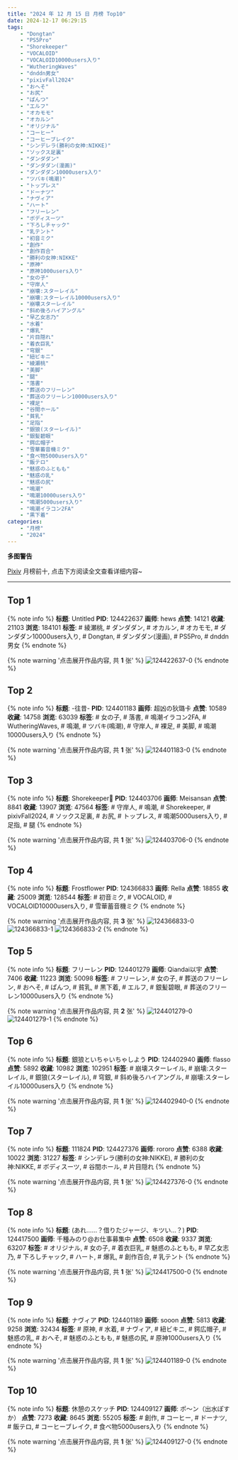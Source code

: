 ```yaml
---
title: "2024 年 12 月 15 日 月榜 Top10"
date: 2024-12-17 06:29:15
tags:
    - "Dongtan"
    - "PS5Pro"
    - "Shorekeeper"
    - "VOCALOID"
    - "VOCALOID10000users入り"
    - "WutheringWaves"
    - "dnddn男女"
    - "pixivFall2024"
    - "おへそ"
    - "お尻"
    - "ぱんつ"
    - "エルフ"
    - "オカモモ"
    - "オカルン"
    - "オリジナル"
    - "コーヒー"
    - "コーヒーブレイク"
    - "シンデレラ(勝利の女神:NIKKE)"
    - "ソックス足裏"
    - "ダンダダン"
    - "ダンダダン(漫画)"
    - "ダンダダン10000users入り"
    - "ツバキ(鳴潮)"
    - "トップレス"
    - "ドーナツ"
    - "ナヴィア"
    - "ハート"
    - "フリーレン"
    - "ボディスーツ"
    - "下ろしチャック"
    - "乳テント"
    - "初音ミク"
    - "創作"
    - "創作百合"
    - "勝利の女神:NIKKE"
    - "原神"
    - "原神1000users入り"
    - "女の子"
    - "守岸人"
    - "崩壊:スターレイル"
    - "崩壊:スターレイル10000users入り"
    - "崩壊スターレイル"
    - "斜め後ろハイアングル"
    - "早乙女志乃"
    - "水着"
    - "爆乳"
    - "片目隠れ"
    - "着衣巨乳"
    - "穹銀"
    - "紐ビキニ"
    - "綾瀬桃"
    - "美脚"
    - "腿"
    - "落書"
    - "葬送のフリーレン"
    - "葬送のフリーレン10000users入り"
    - "裸足"
    - "谷間ホール"
    - "貧乳"
    - "足指"
    - "銀狼(スターレイル)"
    - "銀髪碧眼"
    - "鍔広帽子"
    - "雪華蓄音機ミク"
    - "食べ物5000users入り"
    - "飯テロ"
    - "魅惑のふともも"
    - "魅惑の乳"
    - "魅惑の尻"
    - "鳴潮"
    - "鳴潮10000users入り"
    - "鳴潮5000users入り"
    - "鳴潮イラコン2FA"
    - "黒下着"
categories:
    - "月榜"
    - "2024"
---
```


<i class="fa fa-triangle-exclamation"></i>**多图警告**<i class="fa fa-triangle-exclamation"></i>

[Pixiv](https://www.pixiv.net/) 月榜前十, 点击下方阅读全文查看详细内容~

<!-- more -->

---

## Top 1

{% note info %}
**标题**: Untitled
**PID**: 124422637 **画师**: hews
**点赞**: 14121 **收藏**: 21103 **浏览**: 184101
**标签**: # 綾瀬桃, # ダンダダン, # オカルン, # オカモモ, # ダンダダン10000users入り, # Dongtan, # ダンダダン(漫画), # PS5Pro, # dnddn男女
{% endnote %}

{% note warning '点击展开作品内容, 共 **1** 张' %}
![124422637-0](https://i.pixiv.re/img-original/img/2024/11/18/20/27/13/124422637_p0.png)
{% endnote %}

## Top 2

{% note info %}
**标题**: -往昔-
**PID**: 124401183 **画师**: 超凶の狄璐卡
**点赞**: 10589 **收藏**: 14758 **浏览**: 63039
**标签**: # 女の子, # 落書, # 鳴潮イラコン2FA, # WutheringWaves, # 鳴潮, # ツバキ(鳴潮), # 守岸人, # 裸足, # 美脚, # 鳴潮10000users入り
{% endnote %}

{% note warning '点击展开作品内容, 共 **1** 张' %}
![124401183-0](https://i.pixiv.re/img-original/img/2024/11/18/00/00/18/124401183_p0.jpg)
{% endnote %}

## Top 3

{% note info %}
**标题**: Shorekeeper🦋
**PID**: 124403706 **画师**: Meisansan
**点赞**: 8841 **收藏**: 13907 **浏览**: 47564
**标签**: # 守岸人, # 鳴潮, # Shorekeeper, # pixivFall2024, # ソックス足裏, # お尻, # トップレス, # 鳴潮5000users入り, # 足指, # 腿
{% endnote %}

{% note warning '点击展开作品内容, 共 **1** 张' %}
![124403706-0](https://i.pixiv.re/img-original/img/2024/11/18/01/03/11/124403706_p0.jpg)
{% endnote %}

## Top 4

{% note info %}
**标题**: Frostflower
**PID**: 124366833 **画师**: Rella
**点赞**: 18855 **收藏**: 25009 **浏览**: 128544
**标签**: # 初音ミク, # VOCALOID, # VOCALOID10000users入り, # 雪華蓄音機ミク
{% endnote %}

{% note warning '点击展开作品内容, 共 **3** 张' %}
![124366833-0](https://i.pixiv.re/img-original/img/2024/11/17/00/30/14/124366833_p0.png)
![124366833-1](https://i.pixiv.re/img-original/img/2024/11/17/00/30/14/124366833_p1.png)
![124366833-2](https://i.pixiv.re/img-original/img/2024/11/17/00/30/14/124366833_p2.png)
{% endnote %}

## Top 5

{% note info %}
**标题**: フリーレン
**PID**: 124401279 **画师**: Qiandai以宇
**点赞**: 7406 **收藏**: 11223 **浏览**: 50098
**标签**: # フリーレン, # 女の子, # 葬送のフリーレン, # おへそ, # ぱんつ, # 貧乳, # 黒下着, # エルフ, # 銀髪碧眼, # 葬送のフリーレン10000users入り
{% endnote %}

{% note warning '点击展开作品内容, 共 **2** 张' %}
![124401279-0](https://i.pixiv.re/img-original/img/2024/11/18/00/00/43/124401279_p0.png)
![124401279-1](https://i.pixiv.re/img-original/img/2024/11/18/00/00/43/124401279_p1.png)
{% endnote %}

## Top 6

{% note info %}
**标题**: 銀狼といちゃいちゃしよう
**PID**: 124402940 **画师**: flasso
**点赞**: 5892 **收藏**: 10982 **浏览**: 102951
**标签**: # 崩壊スターレイル, # 崩壊:スターレイル, # 銀狼(スターレイル), # 穹銀, # 斜め後ろハイアングル, # 崩壊:スターレイル10000users入り
{% endnote %}

{% note warning '点击展开作品内容, 共 **1** 张' %}
![124402940-0](https://i.pixiv.re/img-original/img/2024/11/18/00/37/47/124402940_p0.png)
{% endnote %}

## Top 7

{% note info %}
**标题**: 111824
**PID**: 124427376 **画师**: rororo
**点赞**: 6388 **收藏**: 10022 **浏览**: 31227
**标签**: # シンデレラ(勝利の女神:NIKKE), # 勝利の女神:NIKKE, # ボディスーツ, # 谷間ホール, # 片目隠れ
{% endnote %}

{% note warning '点击展开作品内容, 共 **1** 张' %}
![124427376-0](https://i.pixiv.re/img-original/img/2024/11/18/22/45/22/124427376_p0.jpg)
{% endnote %}

## Top 8

{% note info %}
**标题**: (あれ……？借りたジャージ、キツい…？)
**PID**: 124417500 **画师**: 千種みのり@お仕事募集中
**点赞**: 6508 **收藏**: 9337 **浏览**: 63207
**标签**: # オリジナル, # 女の子, # 着衣巨乳, # 魅惑のふともも, # 早乙女志乃, # 下ろしチャック, # ハート, # 爆乳, # 創作百合, # 乳テント
{% endnote %}

{% note warning '点击展开作品内容, 共 **1** 张' %}
![124417500-0](https://i.pixiv.re/img-original/img/2024/11/18/17/08/59/124417500_p0.jpg)
{% endnote %}

## Top 9

{% note info %}
**标题**: ナヴィア
**PID**: 124401189 **画师**: sooon
**点赞**: 5813 **收藏**: 9258 **浏览**: 32434
**标签**: # 原神, # 水着, # ナヴィア, # 紐ビキニ, # 鍔広帽子, # 魅惑の乳, # おへそ, # 魅惑のふともも, # 魅惑の尻, # 原神1000users入り
{% endnote %}

{% note warning '点击展开作品内容, 共 **1** 张' %}
![124401189-0](https://i.pixiv.re/img-original/img/2024/11/18/00/00/19/124401189_p0.jpg)
{% endnote %}

## Top 10

{% note info %}
**标题**: 休憩のスケッチ
**PID**: 124409127 **画师**: ポ～ン（出水ぽすか）
**点赞**: 7273 **收藏**: 8645 **浏览**: 55205
**标签**: # 創作, # コーヒー, # ドーナツ, # 飯テロ, # コーヒーブレイク, # 食べ物5000users入り
{% endnote %}

{% note warning '点击展开作品内容, 共 **1** 张' %}
![124409127-0](https://i.pixiv.re/img-original/img/2024/11/18/07/30/02/124409127_p0.jpg)
{% endnote %}
